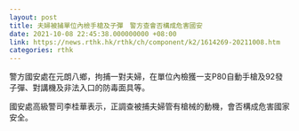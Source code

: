 ```yaml
---
layout: post
title: 夫婦被捕單位內檢手槍及子彈　警方查會否構成危害國安
date: 2021-10-08 22:45:38.000000000 +08:00
link: https://news.rthk.hk/rthk/ch/component/k2/1614269-20211008.htm
categories: rthk
---
```


警方國安處在元朗八鄉，拘捕一對夫婦，在單位內檢獲一支P80自動手槍及92發子彈、對講機及非法入口的防毒面具等。

國安處高級警司李桂華表示，正調查被捕夫婦管有槍械的動機，會否構成危害國家安全。
